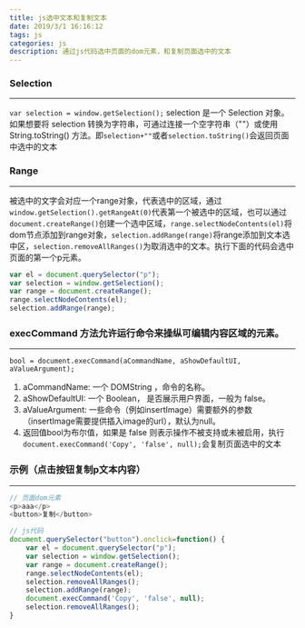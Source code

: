 ```yaml
---
title: js选中文本和复制文本
date: 2019/3/1 16:16:12
tags: js
categories: js
description: 通过js代码选中页面的dom元素，和复制页面选中的文本
---
```


### Selection
------

`var selection = window.getSelection();`
selection 是一个 Selection 对象。 如果想要将 selection 转换为字符串，可通过连接一个空字符串（""）或使用 String.toString() 方法。即`selection+""`或者`selection.toString()`会返回页面中选中的文本

### Range
------

被选中的文字会对应一个range对象，代表选中的区域，通过`window.getSelection().getRangeAt(0)`代表第一个被选中的区域，也可以通过`document.createRange()`创建一个选中区域，`range.selectNodeContents(el)`将dom节点添加到range对象，`selection.addRange(range)`将range添加到文本选中区，`selection.removeAllRanges()`为取消选中的文本。执行下面的代码会选中页面的第一个p元素。
```javascript
var el = document.querySelector("p");
var selection = window.getSelection();
var range = document.createRange();
range.selectNodeContents(el);
selection.addRange(range);
```

### execCommand 方法允许运行命令来操纵可编辑内容区域的元素。
------

`bool = document.execCommand(aCommandName, aShowDefaultUI, aValueArgument);`
1. aCommandName: 一个 DOMString ，命令的名称。
2. aShowDefaultUI: 一个 Boolean， 是否展示用户界面，一般为 false。
3. aValueArgument: 一些命令（例如insertImage）需要额外的参数（insertImage需要提供插入image的url），默认为null。
4. 返回值bool为布尔值，如果是 false 则表示操作不被支持或未被启用，执行`document.execCommand('Copy', 'false', null);`会复制页面选中的文本


### 示例（点击按钮复制p文本内容）
------

```javascript
// 页面dom元素
<p>aaa</p>
<button>复制</button>

// js代码
document.querySelector("button").onclick=function() {
    var el = document.querySelector("p");
    var selection = window.getSelection();
    var range = document.createRange();
    range.selectNodeContents(el);
    selection.removeAllRanges();
    selection.addRange(range);
    document.execCommand('Copy', 'false', null);
    selection.removeAllRanges();
}
```